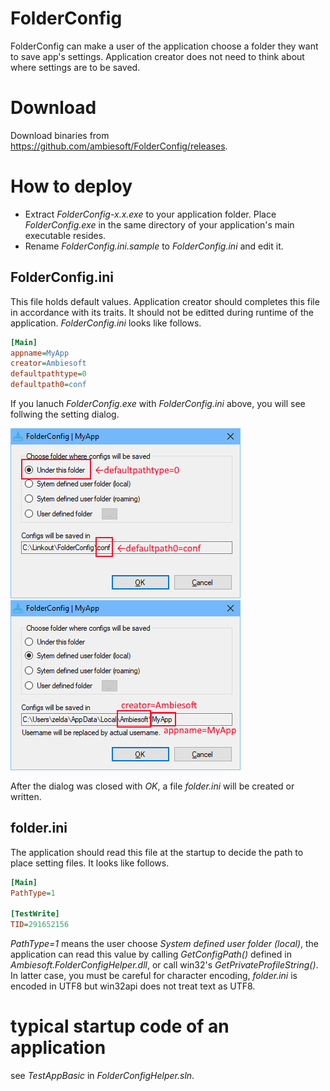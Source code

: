 # FolderConfig
FolderConfig can make a user of the application choose a folder they want to save app's settings. Application creator does not need to think about where settings are to be saved.

# Download
Download binaries from https://github.com/ambiesoft/FolderConfig/releases.

# How to deploy
* Extract *FolderConfig-x.x.exe* to your application folder. Place *FolderConfig.exe* in the same directory of your application's main executable resides.
* Rename *FolderConfig.ini.sample* to *FolderConfig.ini* and edit it. 

## FolderConfig.ini
This file holds default values. Application creator should completes this file in accordance with its traits. It should not be editted during runtime of the application. *FolderConfig.ini* looks like follows.

```ini
[Main]
appname=MyApp
creator=Ambiesoft
defaultpathtype=0
defaultpath0=conf
```

If you lanuch *FolderConfig.exe* with *FolderConfig.ini* above, you will see follwing the setting dialog.

![1](material/images/1.png "default")
![2](material/images/2.png "Choose 2")

After the dialog was closed with *OK*, a file *folder.ini* will be created or written. 

## folder.ini
The application should read this file at the startup to decide the path to place setting files. It looks like follows.
```ini
[Main]
PathType=1

[TestWrite]
TID=291652156
```
*PathType=1* means the user choose *System defined user folder (local)*, the application can read this value by calling *GetConfigPath()* defined in *Ambiesoft.FolderConfigHelper.dll*, or call win32's *GetPrivateProfileString()*. In latter case, you must be careful for character encoding, *folder.ini* is encoded in UTF8 but win32api does not treat text as UTF8.

# typical startup code of an application
see *TestAppBasic* in *FolderConfigHelper.sln*.

